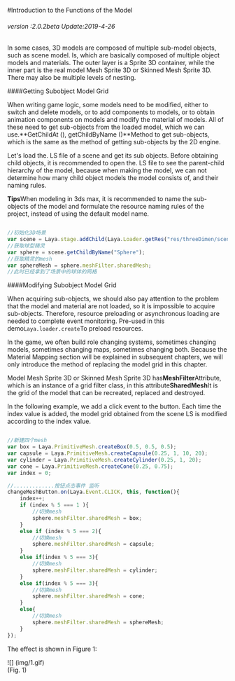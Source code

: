 #Introduction to the Functions of the Model

###### *version :2.0.2beta   Update:2019-4-26*

In some cases, 3D models are composed of multiple sub-model objects, such as scene model. ls, which are basically composed of multiple object models and materials. The outer layer is a Sprite 3D container, while the inner part is the real model Mesh Sprite 3D or Skinned Mesh Sprite 3D. There may also be multiple levels of nesting.

####Getting Subobject Model Grid

When writing game logic, some models need to be modified, either to switch and delete models, or to add components to models, or to obtain animation components on models and modify the material of models. All of these need to get sub-objects from the loaded model, which we can use.**GetChildAt (), getChildByName ()**Method to get sub-objects, which is the same as the method of getting sub-objects by the 2D engine.

Let's load the. LS file of a scene and get its sub objects. Before obtaining child objects, it is recommended to open the. LS file to see the parent-child hierarchy of the model, because when making the model, we can not determine how many child object models the model consists of, and their naming rules.

**Tips**When modeling in 3ds max, it is recommended to name the sub-objects of the model and formulate the resource naming rules of the project, instead of using the default model name.


```typescript

//初始化3D场景
var scene = Laya.stage.addChild(Laya.Loader.getRes("res/threeDimen/scene/ChangeMaterialDemo/Conventional/scene.ls"));
//获取球型精灵
var sphere = scene.getChildByName("Sphere");
//获取精灵的mesh
var sphereMesh = sphere.meshFilter.sharedMesh;
//此时已经拿到了场景中的球体的网格
```




####Modifying Subobject Model Grid

When acquiring sub-objects, we should also pay attention to the problem that the model and material are not loaded, so it is impossible to acquire sub-objects. Therefore, resource preloading or asynchronous loading are needed to complete event monitoring. Pre-used in this demo`Laya.loader.create`To preload resources.

In the game, we often build role changing systems, sometimes changing models, sometimes changing maps, sometimes changing both. Because the Material Mapping section will be explained in subsequent chapters, we will only introduce the method of replacing the model grid in this chapter.

Model Mesh Sprite 3D or Skinned Mesh Sprite 3D has**MeshFilter**Attribute, which is an instance of a grid filter class, in this attribute**SharedMesh**It is the grid of the model that can be recreated, replaced and destroyed.

In the following example, we add a click event to the button. Each time the index value is added, the model grid obtained from the scene LS is modified according to the index value.


```typescript

//新建四个mesh
var box = Laya.PrimitiveMesh.createBox(0.5, 0.5, 0.5);
var capsule = Laya.PrimitiveMesh.createCapsule(0.25, 1, 10, 20);
var cylinder = Laya.PrimitiveMesh.createCylinder(0.25, 1, 20);
var cone = Laya.PrimitiveMesh.createCone(0.25, 0.75);
var index = 0;

//.............按钮点击事件 监听
changeMeshButton.on(Laya.Event.CLICK, this, function(){
    index++;
    if (index % 5 === 1 ){
        //切换mesh
        sphere.meshFilter.sharedMesh = box;
    }
    else if (index % 5 === 2){
        //切换mesh
        sphere.meshFilter.sharedMesh = capsule;
    }
    else if(index % 5 === 3){
        //切换mesh
        sphere.meshFilter.sharedMesh = cylinder;
    }
    else if(index % 5 === 3){
        //切换mesh
        sphere.meshFilter.sharedMesh = cone;
    }
    else{
        //切换mesh
        sphere.meshFilter.sharedMesh = sphereMesh;
    }
});
```


The effect is shown in Figure 1:

![] (img/1.gif) <br> (Fig. 1)